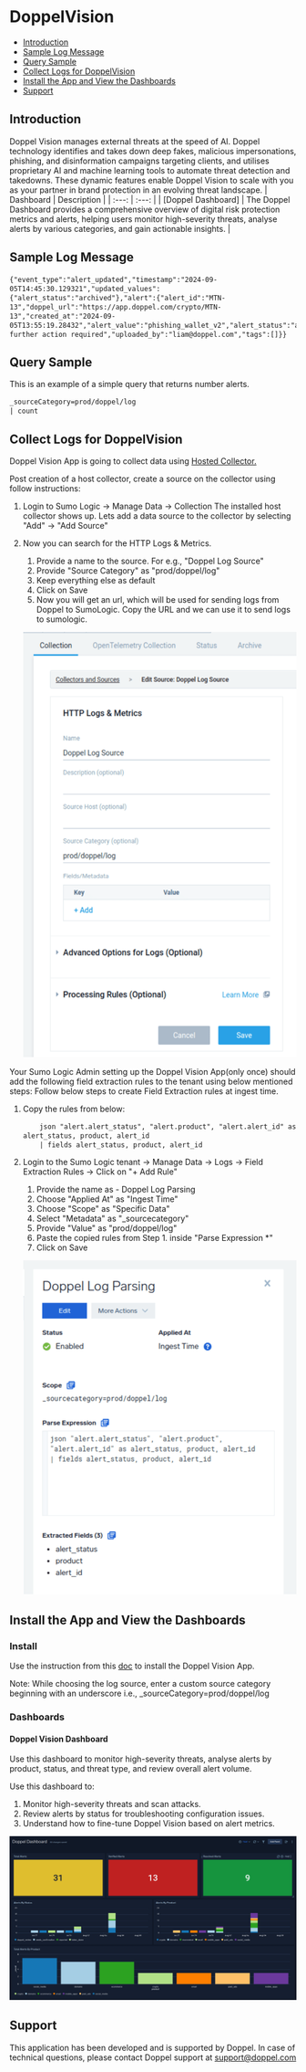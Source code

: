 # DoppelVision

- [Introduction](#introduction)
- [Sample Log Message](#sample-log-message)
- [Query Sample](#query-sample)
- [Collect Logs for DoppelVision](#collect-logs-for-Doppel-Vision)
- [Install the App and View the Dashboards](#install-the-app-and-view-the-dashboards)
- [Support](#support)

## Introduction
  Doppel Vision manages external threats at the speed of AI. Doppel technology identifies and takes down deep fakes, malicious impersonations, phishing, and disinformation campaigns targeting clients, and utilises proprietary AI and machine learning tools to automate threat detection and takedowns. These dynamic features enable Doppel Vision to scale with you as your partner in brand protection in an evolving threat landscape.
  | Dashboard | Description    |
  | :---:   | :---: |
  | [Doppel Dashboard] | The Doppel Dashboard provides a comprehensive overview of digital risk protection metrics and alerts, helping users monitor high-severity threats, analyse alerts by various categories, and gain actionable insights. |


## Sample Log Message


```text
{"event_type":"alert_updated","timestamp":"2024-09-05T14:45:30.129321","updated_values":{"alert_status":"archived"},"alert":{"alert_id":"MTN-13","doppel_url":"https://app.doppel.com/crypto/MTN-13","created_at":"2024-09-05T13:55:19.28432","alert_value":"phishing_wallet_v2","alert_status":"archived","alert_state":"resolved","severity":"medium","product":"crypto","source":"user_report","notes":"No further action required","uploaded_by":"liam@doppel.com","tags":[]}}
```

## Query Sample

This is an example of a simple query that returns number alerts.

```text
_sourceCategory=prod/doppel/log
| count
```

## Collect Logs for DoppelVision

Doppel Vision App is going to collect data using [Hosted Collector.](https://help.sumologic.com/docs/send-data/hosted-collectors/configure-hosted-collector/)

Post creation of a host collector, create a source on the collector using follow instructions:
1. Login to Sumo Logic -> Manage Data -> Collection
   The installed host collector shows up.
   Lets add a data source to the collector by selecting "Add" -> "Add Source" 

2. Now you can search for the HTTP Logs & Metrics. 
    1. Provide a name to the source. 
        For e.g., "Doppel Log Source"
    2. Provide "Source Category" as "prod/doppel/log"
    3. Keep everything else as default
    4. Click on Save
    5. Now you will get an url, which will be used for sending logs from Doppel to SumoLogic. Copy the URL and we can use it to send logs to sumologic.

    ![Alt text](resources/screenshots/collectorconfig.png?raw=true "Collector Config")


Your Sumo Logic Admin setting up the Doppel Vision App(only once) should add the following field extraction rules to the tenant using below mentioned steps: Follow below steps to create Field Extraction rules at ingest time.
1. Copy the rules from below:
    ```text
        json "alert.alert_status", "alert.product", "alert.alert_id" as alert_status, product, alert_id
        | fields alert_status, product, alert_id
    ```

2. Login to the Sumo Logic tenant -> Manage Data -> Logs -> Field Extraction Rules -> Click on "+ Add Rule"
    1. Provide the name as - Doppel Log Parsing
    2. Choose "Applied At" as "Ingest Time"
    3. Choose "Scope" as "Specific Data"
    4. Select "Metadata" as "_sourcecategory"
    5. Provide "Value" as "prod/doppel/log"
    6. Paste the copied rules from Step 1. inside "Parse Expression *"
    7. Click on Save

    ![Alt text](resources/screenshots/DoppelVisionFieldExtractionRules.png?raw=true)



## Install the App and View the Dashboards

### Install

Use the instruction from this [doc](https://help.sumologic.com/docs/get-started/apps-integrations/#install-apps-from-the-library) to install the Doppel Vision App.

Note: While choosing the log source, enter a custom source category beginning with an underscore i.e., _sourceCategory=prod/doppel/log

### Dashboards

#### Doppel Vision Dashboard

Use this dashboard to monitor high-severity threats, analyse alerts by product, status, and threat type, and review overall alert volume.

Use this dashboard to:
1. Monitor high-severity threats and scan attacks.
2. Review alerts by status for troubleshooting configuration issues.
3. Understand how to fine-tune Doppel Vision based on alert metrics.                             

![Alt text](resources/screenshots/DoppelVisionDashboard.png?raw=true)

## Support

This application has been developed and is supported by Doppel. In case of technical questions, please contact Doppel support at support@doppel.com
